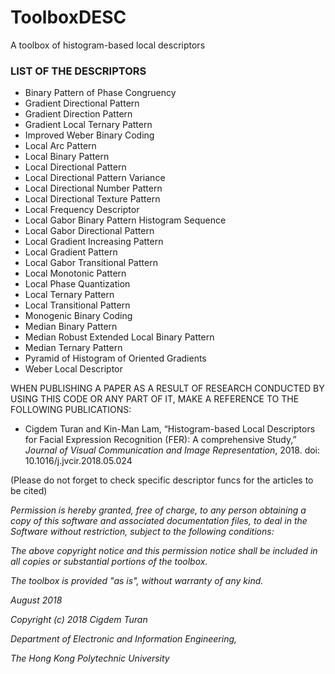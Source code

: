 # ToolboxDESC
A toolbox of histogram-based local descriptors

### **LIST OF THE DESCRIPTORS**
- Binary Pattern of Phase Congruency
- Gradient Directional Pattern
- Gradient Direction Pattern
- Gradient Local Ternary Pattern
- Improved Weber Binary Coding
- Local Arc Pattern
- Local Binary Pattern
- Local Directional Pattern
- Local Directional Pattern Variance
- Local Directional Number Pattern
- Local Directional Texture Pattern
- Local Frequency Descriptor
- Local Gabor Binary Pattern Histogram Sequence
- Local Gabor Directional Pattern
- Local Gradient Increasing Pattern
- Local Gradient Pattern
- Local Gabor Transitional Pattern
- Local Monotonic Pattern
- Local Phase Quantization
- Local Ternary Pattern
- Local Transitional Pattern
- Monogenic Binary Coding
- Median Binary Pattern
- Median Robust Extended Local Binary Pattern
- Median Ternary Pattern
- Pyramid of Histogram of Oriented Gradients
- Weber Local Descriptor

WHEN PUBLISHING A PAPER AS A RESULT OF RESEARCH CONDUCTED BY USING THIS CODE
OR ANY PART OF IT, MAKE A REFERENCE TO THE FOLLOWING PUBLICATIONS:

- Cigdem Turan and Kin-Man Lam, “Histogram-based Local Descriptors for Facial 
Expression Recognition (FER): A comprehensive Study,” _Journal of Visual 
Communication and Image Representation_, 2018. doi: 10.1016/j.jvcir.2018.05.024

(Please do not forget to check specific descriptor funcs for the articles to be cited)
 
_Permission is hereby granted, free of charge, to any person obtaining a copy
of this software and associated documentation files, to deal
in the Software without restriction, subject to the following conditions:_
 
_The above copyright notice and this permission notice shall be included in 
all copies or substantial portions of the toolbox._

_The toolbox is provided "as is", without warranty of any kind._
 
_August 2018_ 

_Copyright (c) 2018 Cigdem Turan_

_Department of Electronic and Information Engineering,_

_The Hong Kong Polytechnic University_
